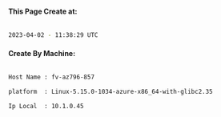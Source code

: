 
   
#### This Page Create at:

```bash

2023-04-02 - 11:38:29 UTC

```

#### Create By Machine:

```bash

Host Name : fv-az796-857

platform  : Linux-5.15.0-1034-azure-x86_64-with-glibc2.35

Ip Local  : 10.1.0.45

```

